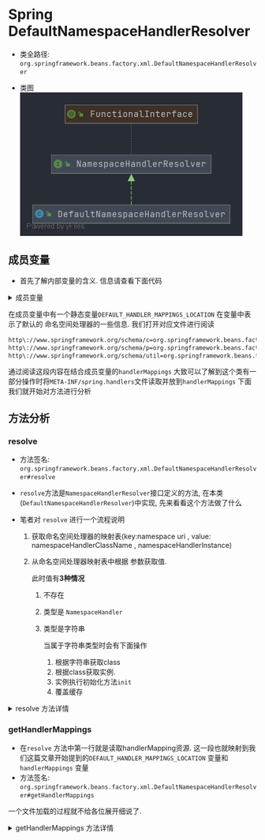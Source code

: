 # Spring DefaultNamespaceHandlerResolver

- 类全路径: `org.springframework.beans.factory.xml.DefaultNamespaceHandlerResolver`

- 类图
  ![DefaultNamespaceHandlerResolver](./images/DefaultNamespaceHandlerResolver.png)
  


## 成员变量

- 首先了解内部变量的含义. 信息请查看下面代码

<details>
<summary>成员变量</summary>

```java
public class DefaultNamespaceHandlerResolver implements NamespaceHandlerResolver {

    /**
     * The location to look for the mapping files. Can be present in multiple JAR files.
     *
     * 默认的 spring handler 映射信息存储的位置
     */
    public static final String DEFAULT_HANDLER_MAPPINGS_LOCATION = "META-INF/spring.handlers";


    /** Logger available to subclasses. */
    protected final Log logger = LogFactory.getLog(getClass());

    /**
     *  ClassLoader to use for NamespaceHandler classes.
     *  类加载器
     *
     * */
    @Nullable
    private final ClassLoader classLoader;

    /**
     * Resource location to search for.
     * spring handler 映射位置.
     * */
    private final String handlerMappingsLocation;

    /**
     *  Stores the mappings from namespace URI to NamespaceHandler class name / instance.
     *
     * key : 命名空间uri
     * value: 字符串或者实例
     *
     * */
    @Nullable
    private volatile Map<String, Object> handlerMappings;

}
```


</details>





在成员变量中有一个静态变量`DEFAULT_HANDLER_MAPPINGS_LOCATION` 在变量中表示了默认的 命名空间处理器的一些信息. 我们打开对应文件进行阅读

```properties
http\://www.springframework.org/schema/c=org.springframework.beans.factory.xml.SimpleConstructorNamespaceHandler
http\://www.springframework.org/schema/p=org.springframework.beans.factory.xml.SimplePropertyNamespaceHandler
http\://www.springframework.org/schema/util=org.springframework.beans.factory.xml.UtilNamespaceHandler
```



通过阅读这段内容在结合成员变量的`handlerMappings` 大致可以了解到这个类有一部分操作时将`META-INF/spring.handlers`文件读取并放到`handlerMappings` 下面我们就开始对方法进行分析







## 方法分析



### resolve

- 方法签名: `org.springframework.beans.factory.xml.DefaultNamespaceHandlerResolver#resolve`



- `resolve`方法是`NamespaceHandlerResolver`接口定义的方法, 在本类(`DefaultNamespaceHandlerResolver`)中实现, 先来看看这个方法做了什么



- 笔者对 `resolve` 进行一个流程说明

  1. 获取命名空间处理器的映射表(key:namespace uri , value: namespaceHandlerClassName , namespaceHandlerInstance)

  2. 从命名空间处理器映射表中根据 参数获取值. 

     此时值有**3种情况**

     1. 不存在

     2. 类型是 `NamespaceHandler`

     3. 类型是字符串

        当属于字符串类型时会有下面操作

        1. 根据字符串获取class
        2. 根据class获取实例. 
        3. 实例执行初始化方法`init`
        4. 覆盖缓存





<details>
<summary>resolve 方法详情</summary>

```java
@Override
@Nullable
public NamespaceHandler resolve(String namespaceUri) {
   // 获取 namespace handler 映射表
   Map<String, Object> handlerMappings = getHandlerMappings();
   // 从映射表中获取 uri 对应的 handler
   // 1. 字符串(名称)
   // 2. 实例
   Object handlerOrClassName = handlerMappings.get(namespaceUri);
   if (handlerOrClassName == null) {
      return null;
   }
   else if (handlerOrClassName instanceof NamespaceHandler) {
      return (NamespaceHandler) handlerOrClassName;
   }
   // 其他情况都做字符串处理
   else {
      String className = (String) handlerOrClassName;
      try {
         Class<?> handlerClass = ClassUtils.forName(className, this.classLoader);
         if (!NamespaceHandler.class.isAssignableFrom(handlerClass)) {
            throw new FatalBeanException("Class [" + className + "] for namespace [" + namespaceUri +
                  "] does not implement the [" + NamespaceHandler.class.getName() + "] interface");
         }
         // 通过反射构造 namespaceHandler 实例
         NamespaceHandler namespaceHandler = (NamespaceHandler) BeanUtils.instantiateClass(handlerClass);
         // 初始化
         namespaceHandler.init();
         // 重写缓存
         handlerMappings.put(namespaceUri, namespaceHandler);
         return namespaceHandler;
      }
      catch (ClassNotFoundException ex) {
         throw new FatalBeanException("Could not find NamespaceHandler class [" + className +
               "] for namespace [" + namespaceUri + "]", ex);
      }
      catch (LinkageError err) {
         throw new FatalBeanException("Unresolvable class definition for NamespaceHandler class [" +
               className + "] for namespace [" + namespaceUri + "]", err);
      }
   }
}
```


</details>









### getHandlerMappings

- 在`resolve` 方法中第一行就是读取handlerMapping资源. 这一段也就映射到我们这篇文章开始提到的`DEFAULT_HANDLER_MAPPINGS_LOCATION` 变量和`handlerMappings` 变量
- 方法签名: `org.springframework.beans.factory.xml.DefaultNamespaceHandlerResolver#getHandlerMappings`



一个文件加载的过程就不给各位展开细说了. 

<details>
    <summary>getHandlerMappings 方法详情</summary>



```java
private Map<String, Object> getHandlerMappings() {
   // 设置容器
   Map<String, Object> handlerMappings = this.handlerMappings;
   if (handlerMappings == null) {
      synchronized (this) {
         handlerMappings = this.handlerMappings;
         if (handlerMappings == null) {
            if (logger.isTraceEnabled()) {
               logger.trace("Loading NamespaceHandler mappings from [" + this.handlerMappingsLocation + "]");
            }
            try {
               // 读取 资源文件地址
               Properties mappings =
                     PropertiesLoaderUtils.loadAllProperties(this.handlerMappingsLocation, this.classLoader);
               if (logger.isTraceEnabled()) {
                  logger.trace("Loaded NamespaceHandler mappings: " + mappings);
               }
               handlerMappings = new ConcurrentHashMap<>(mappings.size());
               // 数据合并, 将 mappings 数据拷贝给 handlerMappings
               CollectionUtils.mergePropertiesIntoMap(mappings, handlerMappings);
               this.handlerMappings = handlerMappings;
            }
            catch (IOException ex) {
               throw new IllegalStateException(
                     "Unable to load NamespaceHandler mappings from location [" + this.handlerMappingsLocation + "]", ex);
            }
         }
      }
   }
   return handlerMappings;
}
```

</details>